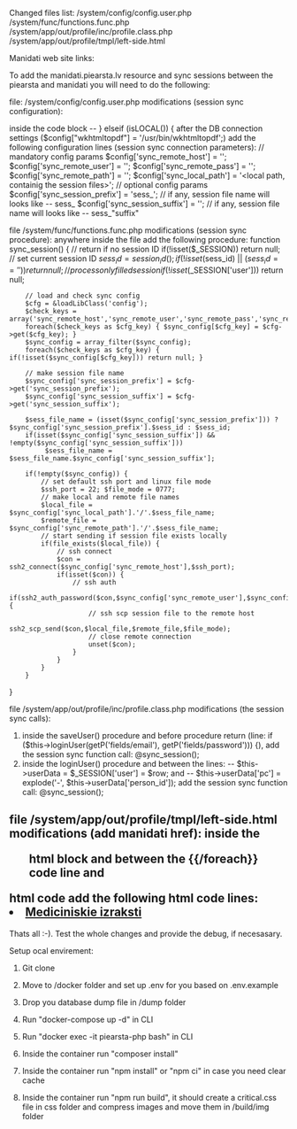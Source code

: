 Changed files list:
<piearsta folder>/system/config/config.user.php
<piearsta folder>/system/func/functions.func.php
<piearsta folder>/system/app/out/profile/inc/profile.class.php
<piearsta folder>/system/app/out/profile/tmpl/left-side.html

Manidati web site links:

To add the manidati.piearsta.lv resource and sync sessions between the piearsta and manidati
you will need to do the following:

file: <piearsta folder>/system/config/config.user.php
modifications (session sync configuration):

inside the code block -- } elseif (isLOCAL()) {
after the DB connection settings ($config["wkhtmltopdf"] = '/usr/bin/wkhtmltopdf';)
add the following configuration lines (session sync connection parameters):
    // mandatory config params
    $config['sync_remote_host'] = '<ssh remote host to store synced session files>';
    $config['sync_remote_user'] = '<ssh remote login>';
    $config['sync_remote_pass'] = '<ssh remote password>';
    $config['sync_remote_path'] = '<ssh remote path to store synced session files>';
    $config['sync_local_path']  = '<local path, containig the session files>';
    // optional config params
    $config['sync_session_prefix'] = 'sess_'; // if any, session file name will looks like -- sess_<apache session ID>
    $config['sync_session_suffix'] = '';      // if any, session file name will looks like -- sess_<apache session ID>"suffix"

file <piearsta folder>/system/func/functions.func.php
modifications (session sync procedure):
anywhere inside the file add the following procedure:
function sync_session() {
        // return if no session ID
        if(!isset($_SESSION)) return null;
        // set current session ID
        $sess_id = session_id();
        if(!isset($sess_id) || ($sess_id == '')) return null;
        // process only filled session
        if(!isset($_SESSION['user'])) return null;

        // load and check sync config
        $cfg = &loadLibClass('config');
        $check_keys = array('sync_remote_host','sync_remote_user','sync_remote_pass','sync_remote_path','sync_local_path');
        foreach($check_keys as $cfg_key) { $sync_config[$cfg_key] = $cfg->get($cfg_key); }
        $sync_config = array_filter($sync_config);
        foreach($check_keys as $cfg_key) { if(!isset($sync_config[$cfg_key])) return null; }

        // make session file name
        $sync_config['sync_session_prefix'] = $cfg->get('sync_session_prefix');
        $sync_config['sync_session_suffix'] = $cfg->get('sync_session_suffix');

        $sess_file_name = (isset($sync_config['sync_session_prefix'])) ? $sync_config['sync_session_prefix'].$sess_id : $sess_id;
        if(isset($sync_config['sync_session_suffix']) && !empty($sync_config['sync_session_suffix']))
             $sess_file_name = $sess_file_name.$sync_config['sync_session_suffix'];

        if(!empty($sync_config)) {
            // set default ssh port and linux file mode
            $ssh_port = 22; $file_mode = 0777;
            // make local and remote file names
            $local_file = $sync_config['sync_local_path'].'/'.$sess_file_name;
            $remote_file = $sync_config['sync_remote_path'].'/'.$sess_file_name;
            // start sending if session file exists locally
            if(file_exists($local_file)) {
                // ssh connect
                $con = ssh2_connect($sync_config['sync_remote_host'],$ssh_port);
                if(isset($con)) {
                    // ssh auth
                    if(ssh2_auth_password($con,$sync_config['sync_remote_user'],$sync_config['sync_remote_pass'])) {
                        // ssh scp session file to the remote host
                        ssh2_scp_send($con,$local_file,$remote_file,$file_mode);
                        // close remote connection
                        unset($con);
                    }
                }
            }
        }
}

file <piearsta folder>/system/app/out/profile/inc/profile.class.php
modifications (the session sync calls):
1. inside the saveUser() procedure and before procedure return
   (line: if ($this->loginUser(getP('fields/email'), getP('fields/password'))) {),
   add the session sync function call: @sync_session();
2. inside the loginUser() procedure and between the lines:
   -- $this->userData = $_SESSION['user'] = $row;
   and
   -- $this->userData['pc'] = explode('-', $this->userData['person_id']);
   add the session sync function call: @sync_session();


file <piearsta folder>/system/app/out/profile/tmpl/left-side.html
modifications (add manidati href):
inside the <ul class="menu1"> html block and between the {{/foreach}} code line
and </ul> html code add the following html code lines:
                <li class="item">
                    <a href="#" id="manidati_href" onclick="javascript: makeCallURL();"> Mediciniskie izraksti</a>
                </li>
                <script>
                        function makeCallURL() {
                            var x = document.cookie;
                            if(x) { var sess = x.match(/PHPSESSID\=.*\;?/);
                                    console.log(x);
                                    if(sess) {
                                        console.log(sess);
                                        manidati = document.getElementById("manidati_href");
                                        if(manidati) {
                                            window.location.replace('http://andrew.bb-tech.eu/mani_dati.html?'+sess);
                                            /*
                                            manidati.href = 'http://andrew.bb-tech.eu/mani_dati.html?'+sess;
                                            console.log(manidati.href);
                                            return manidati.click();
                                            */
                                        };
                                    };
                            };
                        };
                </script>
----------------------------------------------------------
Thats all :-). Test the whole changes and provide the debug, if necesasary.

Setup ocal envirement:
1) Git clone <piearsta project>

2) Move to /docker folder and set up .env for you based on .env.example

3) Drop you database dump file in /dump folder

4) Run "docker-compose up -d" in CLI

5) Run "docker exec -it piearsta-php bash" in CLI

6) Inside the container run "composer install"

7) Inside the container run "npm install" or "npm ci" in case you need clear cache

8) Inside the container run "npm run build", it should create a critical.css file in css folder and compress images and move them in /build/img folder
